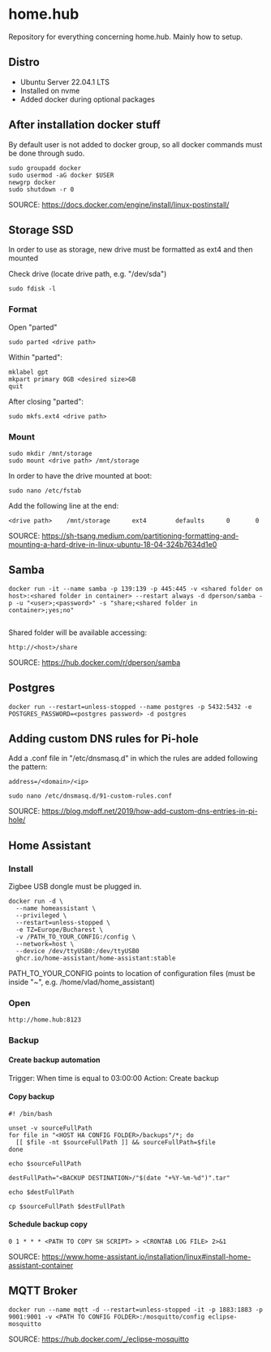 # home.hub
Repository for everything concerning home.hub. Mainly how to setup.

## Distro
- Ubuntu Server 22.04.1 LTS
- Installed on nvme
- Added docker during optional packages

## After installation docker stuff
By default user is not added to docker group, so all docker commands must be done through sudo.

```
sudo groupadd docker
sudo usermod -aG docker $USER
newgrp docker
sudo shutdown -r 0
```

SOURCE: https://docs.docker.com/engine/install/linux-postinstall/


## Storage SSD
In order to use as storage, new drive must be formatted as ext4 and then mounted

Check drive (locate drive path, e.g. "/dev/sda")
```
sudo fdisk -l
```
### Format
Open "parted" 
```
sudo parted <drive path>
```
Within "parted":
```
mklabel gpt
mkpart primary 0GB <desired size>GB
quit
```
After closing "parted":
```
sudo mkfs.ext4 <drive path>
```
### Mount
```
sudo mkdir /mnt/storage
sudo mount <drive path> /mnt/storage
```
In order to have the drive mounted at boot:
```
sudo nano /etc/fstab
```
Add the following line at the end:
```
<drive path>    /mnt/storage      ext4        defaults      0       0
```

SOURCE: https://sh-tsang.medium.com/partitioning-formatting-and-mounting-a-hard-drive-in-linux-ubuntu-18-04-324b7634d1e0

## Samba
```
docker run -it --name samba -p 139:139 -p 445:445 -v <shared folder on host>:<shared folder in container> --restart always -d dperson/samba -p -u "<user>;<password>" -s "share;<shared folder in container>;yes;no"
 
```
Shared folder will be available accessing:
```
http://<host>/share
```

SOURCE: https://hub.docker.com/r/dperson/samba

## Postgres
```
docker run --restart=unless-stopped --name postgres -p 5432:5432 -e POSTGRES_PASSWORD=<postgres password> -d postgres
```

## Adding custom DNS rules for Pi-hole
Add a .conf file in "/etc/dnsmasq.d" in which the rules are added following the pattern:
```
address=/<domain>/<ip>
```
```
sudo nano /etc/dnsmasq.d/91-custom-rules.conf 
```
SOURCE: https://blog.mdoff.net/2019/how-add-custom-dns-entries-in-pi-hole/

## Home Assistant

### Install 

Zigbee USB dongle must be plugged in.

```
docker run -d \
  --name homeassistant \
  --privileged \
  --restart=unless-stopped \
  -e TZ=Europe/Bucharest \
  -v /PATH_TO_YOUR_CONFIG:/config \
  --network=host \
  --device /dev/ttyUSB0:/dev/ttyUSB0
  ghcr.io/home-assistant/home-assistant:stable
```

PATH_TO_YOUR_CONFIG points to location of configuration files (must be inside "~", e.g. /home/vlad/home_assistant)

### Open
```
http://home.hub:8123
```

### Backup

#### Create backup automation

Trigger: When time is equal to 03:00:00
Action: Create backup

#### Copy backup

```
#! /bin/bash

unset -v sourceFullPath
for file in "<HOST HA CONFIG FOLDER>/backups"/*; do
  [[ $file -nt $sourceFullPath ]] && sourceFullPath=$file
done

echo $sourceFullPath

destFullPath="<BACKUP DESTINATION>/"$(date "+%Y-%m-%d")".tar"

echo $destFullPath

cp $sourceFullPath $destFullPath
```

#### Schedule backup copy
```
0 1 * * * <PATH TO COPY SH SCRIPT> > <CRONTAB LOG FILE> 2>&1
```

SOURCE: https://www.home-assistant.io/installation/linux#install-home-assistant-container

## MQTT Broker

```
docker run --name mqtt -d --restart=unless-stopped -it -p 1883:1883 -p 9001:9001 -v <PATH TO CONFIG FOLDER>:/mosquitto/config eclipse-mosquitto
```

SOURCE: https://hub.docker.com/_/eclipse-mosquitto
